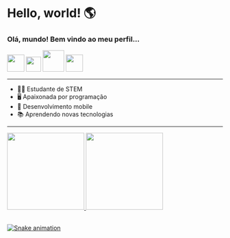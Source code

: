# Hello, world! 🌎
### Olá, mundo! Bem vindo ao meu perfil...

<div style="display:inline_block" align="space-between">
  <img  src="https://cdn.jsdelivr.net/gh/devicons/devicon/icons/android/android-original.svg" height="40" width="40"/>
  <img src="https://cdn.jsdelivr.net/gh/devicons/devicon/icons/kotlin/kotlin-original.svg" height="35" width="35"/>
  <img  src="https://cdn.jsdelivr.net/gh/devicons/devicon/icons/java/java-original.svg" height="50" width="50" />
  <img  src="https://cdn.jsdelivr.net/gh/devicons/devicon/icons/python/python-original.svg" height="40" width="40" />
</div>
 
 ---
 
- 👩‍🎓 Estudante de STEM
- 🖥️ Apaixonada por programação
- 📱  Desenvolvimento mobile
- 📚 Aprendendo novas tecnologias 


---
  
<div>
  <a href="https://github.com/beatrizjafelice">
  <img height="180em" src="https://github-readme-stats.vercel.app/api?username=beatrizjafelice&show_icons=true&theme=dracula&include_all_commits=true&count_private=true"/>
  <img height="180em" src="https://github-readme-stats.vercel.app/api/top-langs/?username=beatrizjafelice&layout=compact&langs_count=7&theme=dracula"/>
</div>
  
<br>
  

  
  ![Snake animation](https://github.com/beatrizjafelice/beatrizjafelice/blob/output/github-contribution-grid-snake.svg)
